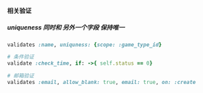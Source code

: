 #### 相关验证
##### uniqueness 同时和 另外一个字段 保持唯一
```ruby
validates :name, uniquness: {scope: :game_type_id} 

# 条件验证
validate :check_time, if: ->{ self.status == 0}

# 邮箱验证
validates :email, allow_blank: true, email: true, on: :create
```
